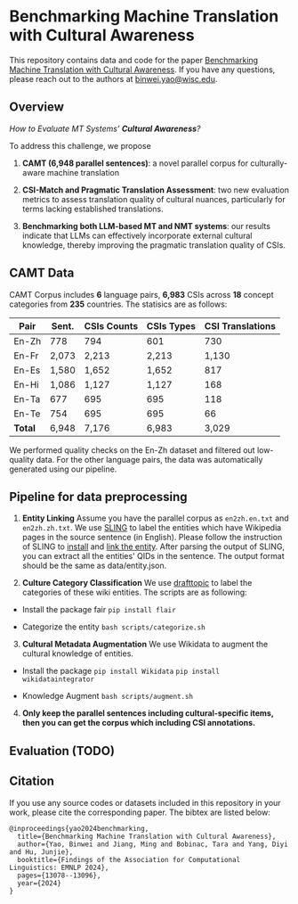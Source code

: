 # Benchmarking Machine Translation with Cultural Awareness

This repository contains data and code for the paper [Benchmarking Machine Translation with Cultural Awareness](https://arxiv.org/abs/2305.14328). If you have any questions, please reach out to the authors at binwei.yao@wisc.edu.

## Overview
*How to Evaluate MT Systems’ **Cultural Awareness**?*

To address this challenge, we propose

1. **CAMT (6,948 parallel sentences)**: a novel parallel corpus for culturally-aware machine translation

2. **CSI-Match and Pragmatic Translation Assessment**: two new evaluation metrics to assess translation quality of cultural nuances, particularly for terms lacking established translations.

3. **Benchmarking both LLM-based MT and NMT systems**: our results indicate that LLMs can effectively incorporate external cultural knowledge, thereby improving the pragmatic translation quality of CSIs.


## CAMT Data
CAMT Corpus includes **6** language pairs, **6,983** CSIs across **18** concept categories from **235** countries. The statisics are as follows:

| **Pair**  | **Sent.** | **CSIs Counts** | **CSIs Types** | **CSI Translations** |
|-----------|-----------|-----------------|----------------|----------------------|
| En-Zh     | 778       | 794             | 601            | 730                  |
| En-Fr     | 2,073     | 2,213           | 2,213          | 1,130                |
| En-Es     | 1,580     | 1,652           | 1,652          | 817                  |
| En-Hi     | 1,086     | 1,127           | 1,127          | 168                  |
| En-Ta     | 677       | 695             | 695            | 118                  |
| En-Te     | 754       | 695             | 695            | 66                   |
| **Total** | 6,948     | 7,176           | 6,983          | 3,029                |


We performed quality checks on the En-Zh dataset and filtered out low-quality data. For the other language pairs, the data was automatically generated using our pipeline.
## Pipeline for data preprocessing
1. **Entity Linking**
  Assume you have the parallel corpus as ``en2zh.en.txt`` and ``en2zh.zh.txt``.
  We use [SLING](https://github.com/ringgaard/sling) to label the entities which have Wikipedia pages in the source sentence (in English). Please follow the instruction of SLING to [install](https://github.com/ringgaard/sling/blob/master/doc/guide/install.md) and [link the entity](https://github.com/JunjieHu/deep/blob/main/SLING.md). After parsing the output of SLING, you can extract all the entities' QIDs in the sentence. The output format should be the same as data/entity.json.

2. **Culture Category Classification** We use [drafttopic](https://github.com/wikimedia/drafttopic) to label the categories of these wiki entities. The scripts are as following:
- Install the package fair
``pip install flair``

- Categorize the entity 
``bash scripts/categorize.sh``


3. **Cultural Metadata Augmentation** We use Wikidata to augment the cultural knowledge of entities.
- Install the package
``pip install Wikidata``
``pip install wikidataintegrator``

- Knowledge Augment
``bash scripts/augment.sh``

4. **Only keep the parallel sentences including cultural-specific items, then you can get the corpus which including CSI annotations.**

## Evaluation (TODO)

## Citation
If you use any source codes or datasets included in this repository in your work, please cite the corresponding paper. The bibtex are listed below:
```
@inproceedings{yao2024benchmarking,
  title={Benchmarking Machine Translation with Cultural Awareness},
  author={Yao, Binwei and Jiang, Ming and Bobinac, Tara and Yang, Diyi and Hu, Junjie},
  booktitle={Findings of the Association for Computational Linguistics: EMNLP 2024},
  pages={13078--13096},
  year={2024}
}
```